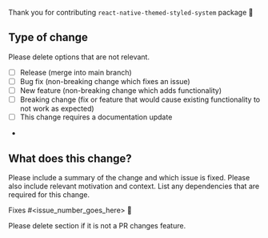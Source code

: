 Thank you for contributing `react-native-themed-styled-system` package 🤗

## Type of change

Please delete options that are not relevant.

- [ ] Release (merge into main branch)
- [ ] Bug fix (non-breaking change which fixes an issue)
- [ ] New feature (non-breaking change which adds functionality)
- [ ] Breaking change (fix or feature that would cause existing functionality to not work as expected)
- [ ] This change requires a documentation update
- 
## What does this change?

Please include a summary of the change and which issue is fixed. Please also include relevant motivation and context. List any dependencies that are required for this change.

Fixes #<issue_number_goes_here> 🎯

Please delete section if it is not a PR changes feature.